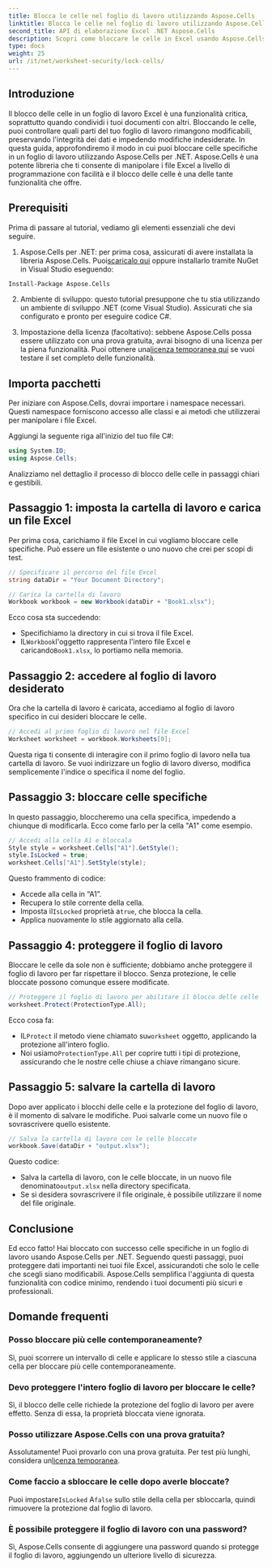 ```yaml
---
title: Blocca le celle nel foglio di lavoro utilizzando Aspose.Cells
linktitle: Blocca le celle nel foglio di lavoro utilizzando Aspose.Cells
second_title: API di elaborazione Excel .NET Aspose.Cells
description: Scopri come bloccare le celle in Excel usando Aspose.Cells per .NET con questa guida passo-passo. Proteggi i tuoi dati con esempi di codice dettagliati e istruzioni semplici.
type: docs
weight: 25
url: /it/net/worksheet-security/lock-cells/
---
```

## Introduzione
Il blocco delle celle in un foglio di lavoro Excel è una funzionalità critica, soprattutto quando condividi i tuoi documenti con altri. Bloccando le celle, puoi controllare quali parti del tuo foglio di lavoro rimangono modificabili, preservando l'integrità dei dati e impedendo modifiche indesiderate. In questa guida, approfondiremo il modo in cui puoi bloccare celle specifiche in un foglio di lavoro utilizzando Aspose.Cells per .NET. Aspose.Cells è una potente libreria che ti consente di manipolare i file Excel a livello di programmazione con facilità e il blocco delle celle è una delle tante funzionalità che offre.

## Prerequisiti

Prima di passare al tutorial, vediamo gli elementi essenziali che devi seguire.

1.  Aspose.Cells per .NET: per prima cosa, assicurati di avere installata la libreria Aspose.Cells. Puoi[scaricalo qui](https://releases.aspose.com/cells/net/) oppure installarlo tramite NuGet in Visual Studio eseguendo:

```bash
Install-Package Aspose.Cells
```

2. Ambiente di sviluppo: questo tutorial presuppone che tu stia utilizzando un ambiente di sviluppo .NET (come Visual Studio). Assicurati che sia configurato e pronto per eseguire codice C#.

3.  Impostazione della licenza (facoltativo): sebbene Aspose.Cells possa essere utilizzato con una prova gratuita, avrai bisogno di una licenza per la piena funzionalità. Puoi ottenere una[licenza temporanea qui](https://purchase.aspose.com/temporary-license/) se vuoi testare il set completo delle funzionalità.


## Importa pacchetti

Per iniziare con Aspose.Cells, dovrai importare i namespace necessari. Questi namespace forniscono accesso alle classi e ai metodi che utilizzerai per manipolare i file Excel.

Aggiungi la seguente riga all'inizio del tuo file C#:

```csharp
using System.IO;
using Aspose.Cells;
```

Analizziamo nel dettaglio il processo di blocco delle celle in passaggi chiari e gestibili.

## Passaggio 1: imposta la cartella di lavoro e carica un file Excel

Per prima cosa, carichiamo il file Excel in cui vogliamo bloccare celle specifiche. Può essere un file esistente o uno nuovo che crei per scopi di test.

```csharp
// Specificare il percorso del file Excel
string dataDir = "Your Document Directory";

// Carica la cartella di lavoro
Workbook workbook = new Workbook(dataDir + "Book1.xlsx");
```

Ecco cosa sta succedendo:
- Specifichiamo la directory in cui si trova il file Excel.
-  IL`Workbook`l'oggetto rappresenta l'intero file Excel e caricando`Book1.xlsx`, lo portiamo nella memoria.

## Passaggio 2: accedere al foglio di lavoro desiderato

Ora che la cartella di lavoro è caricata, accediamo al foglio di lavoro specifico in cui desideri bloccare le celle.

```csharp
// Accedi al primo foglio di lavoro nel file Excel
Worksheet worksheet = workbook.Worksheets[0];
```

Questa riga ti consente di interagire con il primo foglio di lavoro nella tua cartella di lavoro. Se vuoi indirizzare un foglio di lavoro diverso, modifica semplicemente l'indice o specifica il nome del foglio.

## Passaggio 3: bloccare celle specifiche

In questo passaggio, bloccheremo una cella specifica, impedendo a chiunque di modificarla. Ecco come farlo per la cella "A1" come esempio.

```csharp
// Accedi alla cella A1 e bloccala
Style style = worksheet.Cells["A1"].GetStyle();
style.IsLocked = true;
worksheet.Cells["A1"].SetStyle(style);
```

Questo frammento di codice:
- Accede alla cella in “A1”.
- Recupera lo stile corrente della cella.
-  Imposta il`IsLocked` proprietà a`true`, che blocca la cella.
- Applica nuovamente lo stile aggiornato alla cella.

## Passaggio 4: proteggere il foglio di lavoro

Bloccare le celle da sole non è sufficiente; dobbiamo anche proteggere il foglio di lavoro per far rispettare il blocco. Senza protezione, le celle bloccate possono comunque essere modificate.

```csharp
// Proteggere il foglio di lavoro per abilitare il blocco delle celle
worksheet.Protect(ProtectionType.All);
```

Ecco cosa fa:
-  IL`Protect` il metodo viene chiamato su`worksheet` oggetto, applicando la protezione all'intero foglio.
-  Noi usiamo`ProtectionType.All` per coprire tutti i tipi di protezione, assicurando che le nostre celle chiuse a chiave rimangano sicure.

## Passaggio 5: salvare la cartella di lavoro

Dopo aver applicato i blocchi delle celle e la protezione del foglio di lavoro, è il momento di salvare le modifiche. Puoi salvarle come un nuovo file o sovrascrivere quello esistente.

```csharp
// Salva la cartella di lavoro con le celle bloccate
workbook.Save(dataDir + "output.xlsx");
```

Questo codice:
-  Salva la cartella di lavoro, con le celle bloccate, in un nuovo file denominato`output.xlsx` nella directory specificata.
- Se si desidera sovrascrivere il file originale, è possibile utilizzare il nome del file originale.


## Conclusione

Ed ecco fatto! Hai bloccato con successo celle specifiche in un foglio di lavoro usando Aspose.Cells per .NET. Seguendo questi passaggi, puoi proteggere dati importanti nei tuoi file Excel, assicurandoti che solo le celle che scegli siano modificabili. Aspose.Cells semplifica l'aggiunta di questa funzionalità con codice minimo, rendendo i tuoi documenti più sicuri e professionali.


## Domande frequenti

### Posso bloccare più celle contemporaneamente?
Sì, puoi scorrere un intervallo di celle e applicare lo stesso stile a ciascuna cella per bloccare più celle contemporaneamente.

### Devo proteggere l'intero foglio di lavoro per bloccare le celle?
Sì, il blocco delle celle richiede la protezione del foglio di lavoro per avere effetto. Senza di essa, la proprietà bloccata viene ignorata.

### Posso utilizzare Aspose.Cells con una prova gratuita?
 Assolutamente! Puoi provarlo con una prova gratuita. Per test più lunghi, considera un[licenza temporanea](https://purchase.aspose.com/temporary-license/).

### Come faccio a sbloccare le celle dopo averle bloccate?
 Puoi impostare`IsLocked` A`false` sullo stile della cella per sbloccarla, quindi rimuovere la protezione dal foglio di lavoro.

### È possibile proteggere il foglio di lavoro con una password?
Sì, Aspose.Cells consente di aggiungere una password quando si protegge il foglio di lavoro, aggiungendo un ulteriore livello di sicurezza.
